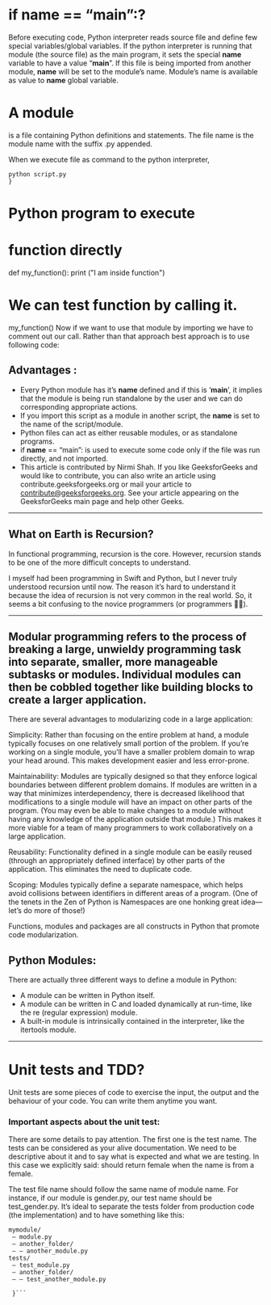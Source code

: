 # if __name__ == “__main__”:?

Before executing code, Python interpreter reads source file and define few special variables/global variables. 
If the python interpreter is running that module (the source file) as the main program, it sets the special __name__ variable to have a value “__main__”. If this file is being imported from another module, __name__ will be set to the module’s name. Module’s name is available as value to __name__ global variable. 

# A module
 is a file containing Python definitions and statements. The file name is the module name with the suffix .py appended. 

When we execute file as command to the python interpreter,  
```{
python script.py
}
```

# Python program to execute
# function directly
def my_function():
    print ("I am inside function")
 
# We can test function by calling it.
my_function()
Now if we want to use that module by importing we have to comment out our call. Rather than that approach best approach is to use following code: 


## Advantages : 

* Every Python module has it’s __name__ defined and if this is ‘__main__’, it implies that the module is being run standalone by the user and we can do corresponding appropriate actions.
* If you import this script as a module in another script, the __name__ is set to the name of the script/module.
* Python files can act as either reusable modules, or as standalone programs.
* if __name__ == “main”: is used to execute some code only if the file was run directly, and not imported.
* This article is contributed by Nirmi Shah. If you like GeeksforGeeks and would like to contribute, you can also write an article using contribute.geeksforgeeks.org or mail your article to contribute@geeksforgeeks.org. See your article appearing on the GeeksforGeeks main page and help other Geeks.


---

## What on Earth is Recursion?
In functional programming, recursion is the core. However, recursion stands to be one of the more difficult concepts to understand.

I myself had been programming in Swift and Python, but I never truly understood recursion until now. The reason it’s hard to understand it because the idea of recursion is not very common in the real world. So, it seems a bit confusing to the novice programmers (or programmers 👨‍💻).

---

## Modular programming refers to the process of breaking a large, unwieldy programming task into separate, smaller, more manageable subtasks or modules. Individual modules can then be cobbled together like building blocks to create a larger application.

There are several advantages to modularizing code in a large application:

Simplicity: Rather than focusing on the entire problem at hand, a module typically focuses on one relatively small portion of the problem. If you’re working on a single module, you’ll have a smaller problem domain to wrap your head around. This makes development easier and less error-prone.

Maintainability: Modules are typically designed so that they enforce logical boundaries between different problem domains. If modules are written in a way that minimizes interdependency, there is decreased likelihood that modifications to a single module will have an impact on other parts of the program. (You may even be able to make changes to a module without having any knowledge of the application outside that module.) This makes it more viable for a team of many programmers to work collaboratively on a large application.

Reusability: Functionality defined in a single module can be easily reused (through an appropriately defined interface) by other parts of the application. This eliminates the need to duplicate code.

Scoping: Modules typically define a separate namespace, which helps avoid collisions between identifiers in different areas of a program. (One of the tenets in the Zen of Python is Namespaces are one honking great idea—let’s do more of those!)

Functions, modules and packages are all constructs in Python that promote code modularization.


## Python Modules: 
There are actually three different ways to define a module in Python:

* A module can be written in Python itself.
* A module can be written in C and loaded dynamically at run-time, like the re (regular expression) module.
* A built-in module is intrinsically contained in the interpreter, like the itertools module.

---

# Unit tests and TDD?

Unit tests are some pieces of code to exercise the input, the output and the behaviour of your code. You can write them anytime you want.

### Important aspects about the unit test:

There are some details to pay attention. The first one is the test name. The tests can be considered as your alive documentation. We need to be descriptive about it and to say what is expected and what we are testing. In this case we explicitly said: should return female when the name is from a female.

The test file name should follow the same name of module name. For instance, if our module is gender.py, our test name should be test_gender.py. It’s ideal to separate the tests folder from production code (the implementation) and to have something like this:
```{
mymodule/
 — module.py
 — another_folder/
 — — another_module.py
tests/
 — test_module.py
 — another_folder/
 — — test_another_module.py

 }```

